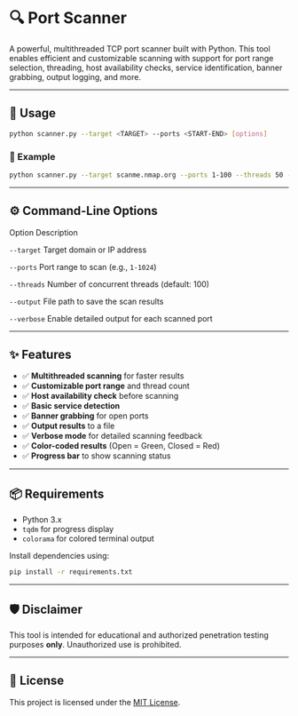 # 🔍 Port Scanner

A powerful, multithreaded TCP port scanner built with Python. This tool enables efficient and customizable scanning with support for port range selection, threading, host availability checks, service identification, banner grabbing, output logging, and more.

---

## 🚀 Usage

```bash
python scanner.py --target <TARGET> --ports <START-END> [options]
```

### 📌 Example

```bash
python scanner.py --target scanme.nmap.org --ports 1-100 --threads 50 --output results.txt --verbose
```

---

## ⚙️ Command-Line Options

 Option                   Description                                         

 `--target`              Target domain or IP address
                         
 `--ports`               Port range to scan (e.g., `1-1024`)                 

 `--threads`             Number of concurrent threads (default: 100)        

 `--output`              File path to save the scan results                 
 
 `--verbose`             Enable detailed output for each scanned port       

---

## ✨ Features

- ✅ **Multithreaded scanning** for faster results  
- ✅ **Customizable port range** and thread count  
- ✅ **Host availability check** before scanning  
- ✅ **Basic service detection**  
- ✅ **Banner grabbing** for open ports  
- ✅ **Output results** to a file  
- ✅ **Verbose mode** for detailed scanning feedback  
- ✅ **Color-coded results** (Open = Green, Closed = Red)  
- ✅ **Progress bar** to show scanning status  

---

## 📦 Requirements

- Python 3.x  
- `tqdm` for progress display  
- `colorama` for colored terminal output  

Install dependencies using:

```bash
pip install -r requirements.txt
```

---

## 🛡️ Disclaimer

This tool is intended for educational and authorized penetration testing purposes **only**. Unauthorized use is prohibited.

---

## 📄 License

This project is licensed under the [MIT License](LICENSE).

